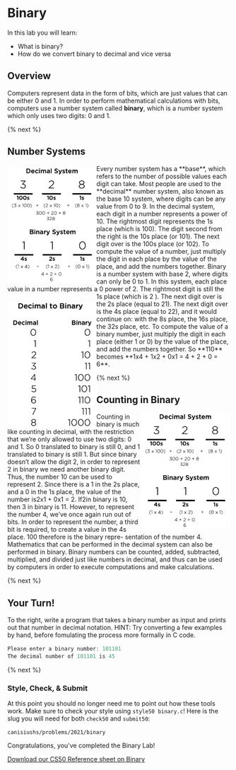 # Binary

In this lab you will learn:

- What is binary?
- How do we convert binary to decimal and vice versa

## Overview

Computers represent data in the form of bits, which are just values that can be either 0 and 1. In order to perform mathematical calculations with bits, computers use a number system called **binary**, which is a number system which only uses two digits: 0 and 1.

{% next %}

## Number Systems
<img style="padding-top: 5px; float: left;" src="decimal_system.png" alt="drawing" width="40%"/>
Every number system has a **base**, which refers to the number of possible values each digit can take. Most people are used to the **decimal** number system, also known as the base 10 system, where digits can be any value from 0 to 9. In the decimal system, each digit in a number represents a power of 10. The rightmost digit represents the 1s place (which is 100). The digit second from the right is the 10s place (or 101). The next digit over is the 100s place (or 102). To compute the value of a number, just multiply the digit in each place by the value of the place, and add the numbers together.
Binary is a number system with base 2, where digits can only be
0 to 1. In this system, each place value in a number represents a
0 power of 2. The rightmost digit is still the 1s place (which is 2 ). 
<img style="padding-top: 20px; float: left;" src="https://github.com/CanisiusHS/labs/blob/2021/binary/counting_binary.png" alt="drawing" width="40%"/>
The next digit over is the 2s place (equal to 21). The next digit over is the 4s place (equal to 22), and it would continue on: with the 8s place, the 16s place, the 32s place, etc. To compute the value of a binary number, just multiply the digit in each place (either 1 or 0) by the value of the place, and add the numbers together. So **110** becomes **1x4 + 1x2 + 0x1 = 4 + 2 + 0 = 6**.

{% next %}

## Counting in Binary
<img style="float: right;" src="https://github.com/CanisiusHS/labs/blob/2021/binary/decimal_system.png" alt="drawing" width="40%"/>
Counting in binary is much like counting in decimal, with the restriction that we’re only allowed to use two digits: 0 and 1. So 0 translated to binary is still 0, and 1 translated to binary is still 1. But since binary doesn’t allow the digit 2, in order to represent 2 in binary we need another binary digit. Thus, the number 10 can be used to represent 2. Since there is a 1 in the 2s place, and a 0 in the 1s place, the value of the number is2x1 + 0x1 = 2. If2in binary is 10, then 3 in binary is 11.
However, to represent the number 4, we’ve once again run out of bits. In order to represent the number, a third bit is required, to create a value in the 4s place. 100 therefore is the binary repre- sentation of the number 4.
Mathematics that can be performed in the decimal system can also be performed in binary. Binary numbers can be counted, added, subtracted, multiplied, and divided just like numbers in decimal, and thus can be used by computers in order to execute computations and make calculations.

{% next %}

## Your Turn!

To the right, write a program that takes a binary number as input and prints out that number in decimal notation. HINT: Try converting a few examples by hand, before fomulating the process more formally in C code.

```c
Please enter a binary number: 101101
The decimal number of 101101 is 45
```

{% next %}

### Style, Check, & Submit

At this point you should no longer need me to point out how these tools work.  Make sure to check your style using `style50 binary.c`!  Here is the slug you will need for both `check50` and `submit50`:

```
canisiushs/problems/2021/binary
```

Congratulations, you've completed the Binary Lab!

[Download our CS50 Reference sheet on Binary](https://cs50.harvard.edu/ap/2021/curriculum/x/references/binary.pdf)
